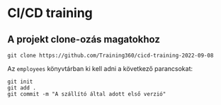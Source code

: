 # CI/CD training

## A projekt clone-ozás magatokhoz

```
git clone https://github.com/Training360/cicd-training-2022-09-08
```

Az `employees` könyvtárban ki kell adni a következő parancsokat:

```
git init
git add .
git commit -m "A szállító által adott első verzió"
```